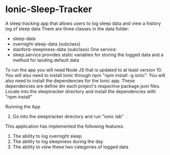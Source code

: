 # Ionic-Sleep-Tracker

A sleep tracking app that allows users to log sleep data and view a history log of sleep data
There are three classes in the data folder:
- sleep-data
- overnight-sleep-data (subclass)
- stanford-sleepiness-data (subclass)
One service:
- sleep.service provides static variables for storing the logged data and a method for laoding default data

To run the app you will need Node JS that is updated to at least version 10. You will also need to install Ionic through npm "npm install -g ionic". You will also need to install the dependencies for the Ionic app. These dependencies are define din each project's respective package.json files. Locate into the sleeptracker directory and install the dependencies with "npm install"

Running the App
1. Go into the sleeptracker directory and run "ionic lab"

This application has implemented the following features:
1. The ability to log overnight sleep
2. The ability to log sleepiness during the day
3. The ability to view these two categories of logged data


